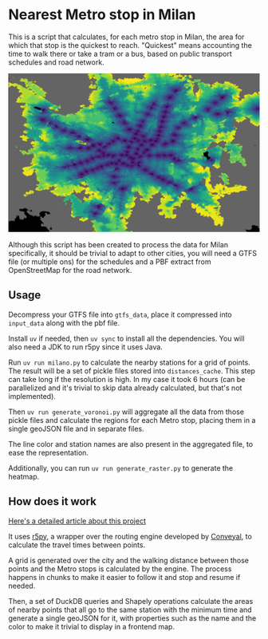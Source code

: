 # Nearest Metro stop in Milan

This is a script that calculates, for each metro stop in Milan, the area for which that stop is the
quickest to reach.
"Quickest" means accounting the time to walk there or take a tram or a bus, based on public transport
schedules and road network.

![Heatmap generated with this script](/heatmap.png)

Although this script has been created to process the data for Milan specifically, it should be
trivial to adapt to other cities, you will need a GTFS file (or multiple ons) for the schedules and
a PBF extract from OpenStreetMap for the road network.

## Usage

Decompress your GTFS file into `gtfs_data`, place it compressed into `input_data` along with the pbf
file.

Install `uv` if needed, then `uv sync` to install all the dependencies. You will also need a JDK to
run r5py since it uses Java.

Run `uv run milano.py` to calculate the nearby stations for a grid of points.
The result will be a set of pickle files stored into `distances_cache`. This step can take long if
the resolution is high. In my case it took 6 hours (can be parallelized and it's trivial to skip
data already calculated, but that's not implemented).

Then `uv run generate_voronoi.py` will aggregate all the data from those pickle files and calculate
the regions for each Metro stop, placing them in a single geoJSON file and in separate files.

The line color and station names are also present in the aggregated file, to ease the representation.

Additionally, you can run `uv run generate_raster.py` to generate the heatmap.

## How does it work

[Here's a detailed article about this project](https://jacopofarina.eu/posts/calculating-reachability-metro-milan/)

It uses [r5py](https://r5py.readthedocs.io), a wrapper over the routing engine developed by
[Conveyal](https://conveyal.com/learn), to calculate the travel times between points.

A grid is generated over the city and the walking distance between those points and the Metro stops
is calculated by the engine. The process happens in chunks to make it easier to follow it and stop
and resume if needed.

Then, a set of DuckDB queries and Shapely operations calculate the areas of nearby points that all
go to the same station with the minimum time and generate a single geoJSON for it, with properties
such as the name and the color to make it trivial to display in a frontend map.
